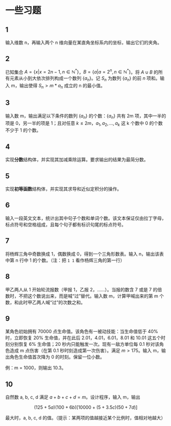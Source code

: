 # 一些习题

## 1

输入维数 n，再输入两个 n 维向量在某直角坐标系内的坐标，输出它们的夹角。

## 2

已知集合 $A=\left\{x|x=2n-1,n\in \mathbb{N}^{*}\right\}$，$B=\left\{a|a=2^n,n\in \mathbb{N}^{*}\right\}$。将 $A\cup B$ 的所有元素从小到大依次排列构成一个数列 $\{a_n\}$。记 $S_n$ 为数列 $\{a_n\}$ 的前 $n$ 项和。输入 m，输出使得 $S_n>m*a_n$ 成立的 n 的最小值。

## 3

输入数 m，输出满足以下条件的数列 $\{a_n\}$ 的个数：$\{a_n\}$ 共有 2m 项，其中一半的项是 0，另一半的项是 1；且对任意 $k\le 2m$，$a_1, a_2,...,a_k$ 这 k 个数中 0 的个数不少于 1 的个数。

## 4

实现**分数**结构体，并实现其加减乘除运算。要求输出的结果为最简分数。

## 5

实现**初等函数**结构体，并实现其求导和近似定积分的操作。

## 6

输入一段英文文本，统计出其中句子个数和单词个数。该文本保证仅由拉丁字母，标点符号和空格组成，且每个句子都有标识句尾的标点符号。

## 7

将杨辉三角中奇数换成 1，偶数换成 0，得到一个三角形数表。输入 n，输出该表中第 n 行中 1 的个数。（注：把 `1 1` 看作杨辉三角的第一行）

## 8

甲乙两人从 1 开始轮流报数（甲报 1，乙报 2，……）。当报的数含 7 或是 7 的倍数时，不把这个数说出来，而是喊“过”替代。输入数 m，计算甲喊出来的第 m 个数，和此时甲乙两人喊“过”的次数之和。

## 9

某角色初始拥有 70000 点生命值。该角色有一被动技能：当生命值低于 40% 时，立即恢复 20% 生命值，并在此后 2.01，4.01，6.01，8.01 和 10.01 这五个时刻分别恢复 6% 生命值；20 秒内只能触发一次。现有一敌方单位每 0.1 秒对该角色造成 m 点伤害（在第 0.1 秒时刻造成第一次伤害）。满足 $m>175$。输入 m，输出角色生命值首次降为 0 的时刻。保留一位小数。

例：m = 1000，则输出 10.3。

## 10

自然数 a, b, c, d 满足 $a+b+c+d=m$。设计程序，输入 m，输出

$$(125+5a)(100+6b) [10000+(5+3.5c)(50+7d)]$$

最大时，a, b, c, d 的值。（提示：某两项的值越接近某个比例时，值相对地越大）
